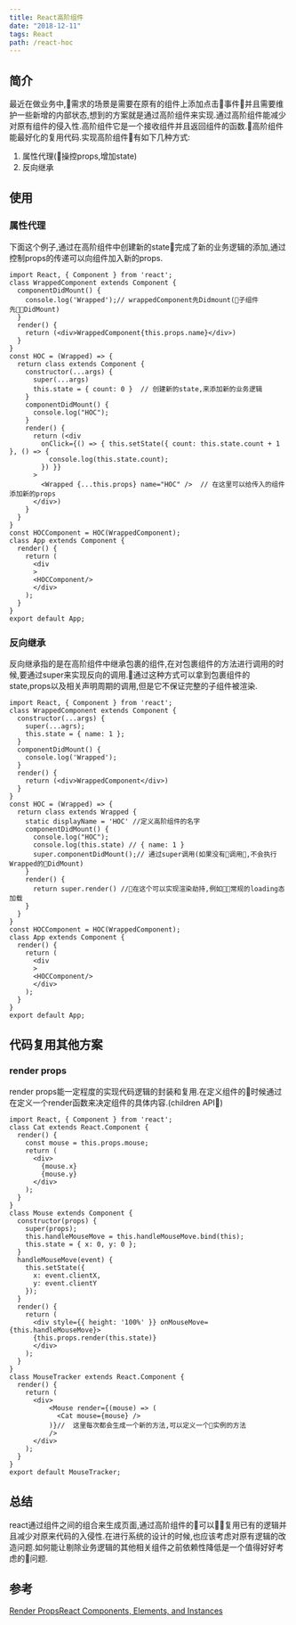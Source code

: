 ```yaml
---
title: React高阶组件
date: "2018-12-11" 
tags: React
path: /react-hoc
---
```


## 简介 
最近在做业务中,需求的场景是需要在原有的组件上添加点击事件并且需要维护一些新增的内部状态,想到的方案就是通过高阶组件来实现.通过高阶组件能减少对原有组件的侵入性.高阶组件它是一个接收组件并且返回组件的函数.高阶组件能最好化的复用代码.实现高阶组件有如下几种方式:  
1. 属性代理(操控props,增加state)
2. 反向继承  

## 使用

### 属性代理
下面这个例子,通过在高阶组件中创建新的state完成了新的业务逻辑的添加,通过控制props的传递可以向组件加入新的props.
    
    import React, { Component } from 'react';
    class WrappedComponent extends Component {
      componentDidMount() {
        console.log('Wrapped');// wrappedComponent先Didmount(子组件先DidMount)
      }
      render() {
        return (<div>WrappedComponent{this.props.name}</div>)
      }
    }
    const HOC = (Wrapped) => {
      return class extends Component {
        constructor(...args) {
          super(...args)
          this.state = { count: 0 }  // 创建新的state,来添加新的业务逻辑
        }
        componentDidMount() {
          console.log("HOC");
        }
        render() {
          return (<div
            onClick={() => { this.setState({ count: this.state.count + 1 }, () => {
              console.log(this.state.count);
            }) }}
          >
            <Wrapped {...this.props} name="HOC" />  // 在这里可以给传入的组件添加新的props
          </div>)
        }
      }
    }
    const HOCComponent = HOC(WrappedComponent);
    class App extends Component {
      render() {
        return (
          <div
          >
          <HOCComponent/>
          </div>
        );
      }
    }
    export default App;  

### 反向继承
反向继承指的是在高阶组件中继承包裹的组件,在对包裹组件的方法进行调用的时候,要通过super来实现反向的调用.通过这种方式可以拿到包裹组件的state,props以及相关声明周期的调用,但是它不保证完整的子组件被渲染.  

    import React, { Component } from 'react';
    class WrappedComponent extends Component {
      constructor(...args) {
        super(...agrs);
        this.state = { name: 1 };
      }
      componentDidMount() {
        console.log('Wrapped');
      }
      render() {
        return (<div>WrappedComponent</div>)
      }
    }
    const HOC = (Wrapped) => {
      return class extends Wrapped {
        static displayName = 'HOC' //定义高阶组件的名字
        componentDidMount() {
          console.log("HOC");
          console.log(this.state) // { name: 1 }
          super.componentDidMount();// 通过super调用(如果没有调用,不会执行Wrapped的DidMount)
        }
        render() {
          return super.render() //在这个可以实现渲染劫持,例如常规的loading态加载
        }
      }
    }
    const HOCComponent = HOC(WrappedComponent);
    class App extends Component {
      render() {
        return (
          <div
          >
          <HOCComponent/>
          </div>
        );
      }
    }
    export default App;

## 代码复用其他方案

### render props  
render props能一定程度的实现代码逻辑的封装和复用.在定义组件的时候通过在定义一个render函数来决定组件的具体内容.(children API)

    import React, { Component } from 'react';
    class Cat extends React.Component {
      render() {
        const mouse = this.props.mouse;
        return (
          <div>
            {mouse.x}
            {mouse.y}
          </div>
        );
      }
    }
    class Mouse extends Component {
      constructor(props) {
        super(props);
        this.handleMouseMove = this.handleMouseMove.bind(this);
        this.state = { x: 0, y: 0 };
      }
      handleMouseMove(event) {
        this.setState({
          x: event.clientX,
          y: event.clientY
        });
      }
      render() {
        return (
          <div style={{ height: '100%' }} onMouseMove={this.handleMouseMove}>
          {this.props.render(this.state)}
          </div>
        );
      }
    }
    class MouseTracker extends React.Component {
      render() {
        return (
          <div>
              <Mouse render={(mouse) => (
                <Cat mouse={mouse} />
              )}//  这里每次都会生成一个新的方法,可以定义一个实例的方法
              />
          </div>
        );
      }
    }
    export default MouseTracker;

## 总结
react通过组件之间的组合来生成页面,通过高阶组件的可以复用已有的逻辑并且减少对原来代码的入侵性.在进行系统的设计的时候,也应该考虑对原有逻辑的改造问题.如何能让剔除业务逻辑的其他相关组件之前依赖性降低是一个值得好好考虑的问题.
## 参考
[Render Props](https://reactjs.org/docs/render-props.html)[React Components, Elements, and Instances](https://reactjs.org/blog/2015/12/18/react-components-elements-and-instances.html)